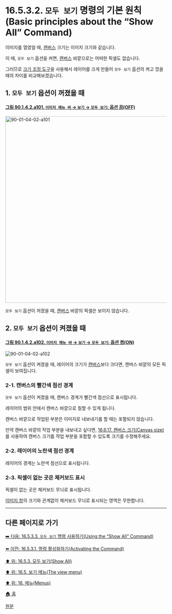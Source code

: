 # 16.5.3.2. `모두 보기` 명령의 기본 원칙(Basic principles about the “Show All” Command)
이미지를 열였얼 때, [캔버스](./19-glossaryx-canvas.md) 크기는 이미지 크기와 같습니다.

이 때, `모두 보기` 옵션을 켜면, [캔버스](./19-glossaryx-canvas.md) 바깥으로는 어떠한 픽셀도 없습니다.

그러므로 [크기 조정 도구](./14-04-06-00-scale.md)을 사용해서 레이어를 크게 만들어 `모두 보기` 옵션의 켜고 껐을 때의 차이를 비교해보겠습니다.

<a id="16-05-03-02-s1"></a>

## 1. `모두 보기` 옵션이 꺼졌을 때

<a id="90-01-04-02-a101"></a>

#### [그림 90.1.4.2.a101. `이미지 메뉴 바` → `보기` → `모두 보기`: 옵션 끔(OFF)](./90-01-04-02-show_all.md#90-01-04-02-a101)
<img width="932" height="584" alt="90-01-04-02-a101" src="https://github.com/user-attachments/assets/fb36c5fe-f7a5-42fc-8435-04864a1e4239" />

`모두 보기` 옵션이 꺼졌을 때, [캔버스](./19-glossaryx-canvas.md) 바깥의 픽셀은 보이지 않습니다.

<a id="16-05-03-02-s2"></a>

## 2. `모두 보기` 옵션이 켜졌을 때

<a id="90-01-04-02-a102"></a>

#### [그림 90.1.4.2.a102. `이미지 메뉴 바` → `보기` → `모두 보기`: 옵션 켬(ON)](./90-01-04-02-show_all.md#90-01-04-02-a102)
<img width="" height="" alt="90-01-04-02-a102" src="" />

`모두 보기` 옵션이 켜졌을 때, 레이어의 크기가 [캔버스](./19-glossaryx-canvas.md)보다 크다면, 캔버스 바깥의 모든 픽셀이 보여집니다.

<a id="16-05-03-02-s2-01"></a>

### 2-1. 캔버스의 빨간색 점선 경계
`모두 보기` 옵션이 켜졌을 때, 캔버스 경계가 빨간색 점선으로 표시됩니다.

레이어의 범위 안에서 캔버스 바깥으로 칠할 수 있게 됩니다.

캔버스 바깥으로 작업된 부분은 이미지로 내보내기를 할 때는 포함되지 않습니다.

만약 캔버스 바깥의 작업 부분을 내보내고 싶다면, [16.6.17. 캔버스 크기(Canvas size)](./16-06-17-canvas-size.md)를 사용하여 캔버스 크기를 작업 부분을 포함할 수 있도록 크기를 수정해주세요.

<a id="16-05-03-02-s2-02"></a>

### 2-2. 레이어의 노란색 점선 경계
레이어의 경계는 노란색 점선으로 표시됩니다.

<a id="16-05-03-02-s2-03"></a>

### 2-3. 픽셀이 없는 곳은 체커보드 표시
픽셀이 없는 곳은 체커보드 무늬로 표시됩니다.

[이미지 창](./19-glossaryx-image_window.md)의 크기와 관계없이 체커보드 무늬로 표시되는 영역은 무한합니다.

***

## 다른 페이지로 가기

[➡️ 다음: 16.5.3.3. `모두 보기` 명령 사용하기(Using the “Show All” Command)](./16-05-03-03-using_the_show_all_command.md)

[⬅️ 이전: 16.5.3.1. 명령 활성화하기(Activating the Command)](./16-05-03-01-activating_the_command.md)

[⬆️ 위: 16.5.3. 모두 보기(Show All)](./16-05-03-00-show_all.md)

[⬆️ 위: 16.5. 보기 메뉴(The view menu)](./16-05-00-the-view-menu.md)

[⬆️ 위: 16. 메뉴(Menus)](./16-00-menus.md)

[🏠 홈](./00-home.md)

[원문](https://docs.gimp.org/2.10/ko/gimp-view-show-all.html#idm25346)